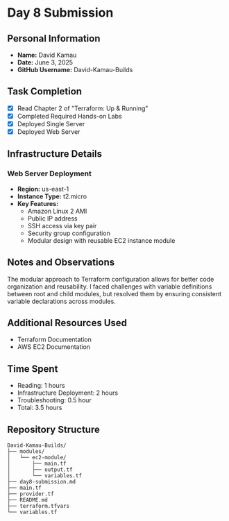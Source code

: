 # Day 8 Submission

## Personal Information
- **Name:** David Kamau
- **Date:** June 3, 2025
- **GitHub Username:** David-Kamau-Builds

## Task Completion
- [x] Read Chapter 2 of "Terraform: Up & Running"
- [x] Completed Required Hands-on Labs
- [x] Deployed Single Server
- [x] Deployed Web Server

## Infrastructure Details

### Web Server Deployment
- **Region:** us-east-1
- **Instance Type:** t2.micro
- **Key Features:** 
  - Amazon Linux 2 AMI
  - Public IP address
  - SSH access via key pair
  - Security group configuration
  - Modular design with reusable EC2 instance module

## Notes and Observations
The modular approach to Terraform configuration allows for better code organization and reusability. I faced challenges with variable definitions between root and child modules, but resolved them by ensuring consistent variable declarations across modules.

## Additional Resources Used
- Terraform Documentation
- AWS EC2 Documentation

## Time Spent
- Reading: 1 hours
- Infrastructure Deployment: 2 hours
- Troubleshooting: 0.5 hour
- Total: 3.5 hours

## Repository Structure
```
David-Kamau-Builds/
├── modules/
│   └── ec2-module/
│       ├── main.tf
│       ├── output.tf
│       └── variables.tf
├── day8-submission.md
├── main.tf
├── provider.tf
├── README.md
├── terraform.tfvars
└── variables.tf
```